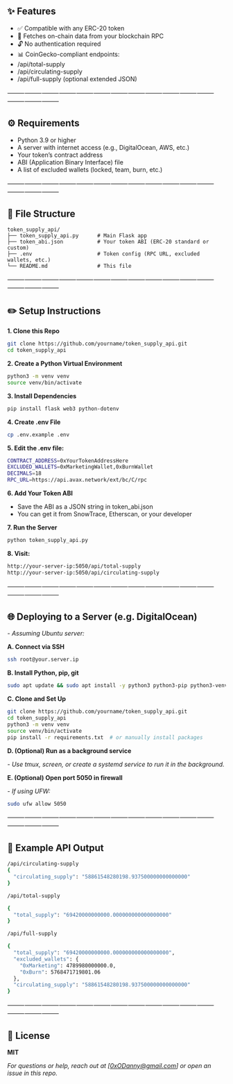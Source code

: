 ## **✨ Features**
- ✅ Compatible with any ERC-20 token
- 🔄 Fetches on-chain data from your blockchain RPC
- 🔓 No authentication required
- 📊 CoinGecko-compliant endpoints:
- /api/total-supply
- /api/circulating-supply
- /api/full-supply (optional extended JSON)

⸻⸻⸻⸻⸻⸻⸻⸻⸻⸻⸻⸻⸻⸻⸻

## **⚙️ Requirements**
- Python 3.9 or higher
- A server with internet access (e.g., DigitalOcean, AWS, etc.)
- Your token’s contract address
- ABI (Application Binary Interface) file
- A list of excluded wallets (locked, team, burn, etc.)

⸻⸻⸻⸻⸻⸻⸻⸻⸻⸻⸻⸻⸻⸻⸻

## **📁 File Structure**
```
token_supply_api/
├── token_supply_api.py      # Main Flask app
├── token_abi.json           # Your token ABI (ERC-20 standard or custom)
├── .env                     # Token config (RPC URL, excluded wallets, etc.)
└── README.md                # This file
```
⸻⸻⸻⸻⸻⸻⸻⸻⸻⸻⸻⸻⸻⸻⸻

## **✏️ Setup Instructions**

**1. Clone this Repo**
```bash
git clone https://github.com/yourname/token_supply_api.git
cd token_supply_api
```

**2. Create a Python Virtual Environment**
```bash
python3 -m venv venv
source venv/bin/activate
```

**3. Install Dependencies**
```bash
pip install flask web3 python-dotenv
```

**4. Create .env File**
```bash
cp .env.example .env
```


**5. Edit the .env file:**
```bash
CONTRACT_ADDRESS=0xYourTokenAddressHere
EXCLUDED_WALLETS=0xMarketingWallet,0xBurnWallet
DECIMALS=18
RPC_URL=https://api.avax.network/ext/bc/C/rpc
```

**6. Add Your Token ABI**
- Save the ABI as a JSON string in token_abi.json
- You can get it from SnowTrace, Etherscan, or your developer

**7. Run the Server**
```bash
python token_supply_api.py
```

**8. Visit:**
```bash
http://your-server-ip:5050/api/total-supply
http://your-server-ip:5050/api/circulating-supply
```
⸻⸻⸻⸻⸻⸻⸻⸻⸻⸻⸻⸻⸻⸻⸻

## **🌐 Deploying to a Server (e.g. DigitalOcean)**

*- Assuming Ubuntu server:*

**A. Connect via SSH**
```bash
ssh root@your.server.ip
```
**B. Install Python, pip, git**
```bash
sudo apt update && sudo apt install -y python3 python3-pip python3-venv git
```
**C. Clone and Set Up**
```bash
git clone https://github.com/yourname/token_supply_api.git
cd token_supply_api
python3 -m venv venv
source venv/bin/activate
pip install -r requirements.txt  # or manually install packages
```
**D. (Optional) Run as a background service**

*- Use tmux, screen, or create a systemd service to run it in the background.*

**E. (Optional) Open port 5050 in firewall**

*- If using UFW:*
```bash
sudo ufw allow 5050
```
⸻⸻⸻⸻⸻⸻⸻⸻⸻⸻⸻⸻⸻⸻⸻

## **🤔 Example API Output**
```bash
/api/circulating-supply
{
  "circulating_supply": "58861548280198.937500000000000000"
}
```
```bash
/api/total-supply

{
  "total_supply": "69420000000000.000000000000000000"
}
```
```bash
/api/full-supply

{
  "total_supply": "69420000000000.000000000000000000",
  "excluded_wallets": {
    "0xMarketing": 4789980000000.0,
    "0xBurn": 5768471719801.06
  },
  "circulating_supply": "58861548280198.937500000000000000"
}
```
⸻⸻⸻⸻⸻⸻⸻⸻⸻⸻⸻⸻⸻⸻⸻

## **🌟 License**

**MIT**

*For questions or help, reach out at [0xODanny@gmail.com] or open an issue in this repo.*

